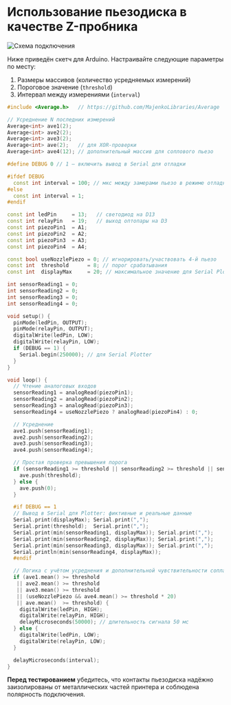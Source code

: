# Использование пьезодиска в качестве Z-пробника

![Схема подключения](http://3dtoday.ru/upload/main/0aa/0aa029e2c5641ebff3a33ed71cb2e249.png)

Ниже приведён скетч для Arduino. Настраивайте следующие параметры по месту:

1. Размеры массивов (количество усредняемых измерений)
2. Пороговое значение (`threshold`)
3. Интервал между измерениями (`interval`)

```cpp
#include <Average.h>   // https://github.com/MajenkoLibraries/Average

// Усреднение N последних измерений
Average<int> ave1(2);
Average<int> ave2(2);
Average<int> ave3(2);
Average<int> ave(2);   // для XOR-проверки
Average<int> ave4(12); // дополнительный массив для соплового пьезо

#define DEBUG 0 // 1 — включить вывод в Serial для отладки

#ifdef DEBUG
  const int interval = 100; // мкс между замерами пьезо в режиме отладки
#else
  const int interval = 1;
#endif

const int ledPin     = 13;   // светодиод на D13
const int relayPin   = 19;   // выход оптопары на D3
const int piezoPin1  = A1;
const int piezoPin2  = A2;
const int piezoPin3  = A3;
const int piezoPin4  = A4;

const bool useNozzlePiezo = 0; // игнорировать/участвовать 4-й пьезо
const int  threshold      = 8; // порог срабатывания
const int  displayMax     = 20; // максимальное значение для Serial Plotter

int sensorReading1 = 0;
int sensorReading2 = 0;
int sensorReading3 = 0;
int sensorReading4 = 0;

void setup() {
  pinMode(ledPin, OUTPUT);
  pinMode(relayPin, OUTPUT);
  digitalWrite(ledPin, LOW);
  digitalWrite(relayPin, LOW);
  if (DEBUG == 1) {
    Serial.begin(250000); // для Serial Plotter
  }
}

void loop() {
  // Чтение аналоговых входов
  sensorReading1 = analogRead(piezoPin1);
  sensorReading2 = analogRead(piezoPin2);
  sensorReading3 = analogRead(piezoPin3);
  sensorReading4 = useNozzlePiezo ? analogRead(piezoPin4) : 0;

  // Усреднение
  ave1.push(sensorReading1);
  ave2.push(sensorReading2);
  ave3.push(sensorReading3);
  ave4.push(sensorReading4);

  // Простая проверка превышения порога
  if (sensorReading1 >= threshold || sensorReading2 >= threshold || sensorReading3 >= threshold) {
    ave.push(threshold);
  } else {
    ave.push(0);
  }

  #if DEBUG == 1
  // Вывод в Serial для Plotter: фиктивные и реальные данные
  Serial.print(displayMax); Serial.print(",");
  Serial.print(threshold);  Serial.print(",");
  Serial.print(min(sensorReading1, displayMax)); Serial.print(",");
  Serial.print(min(sensorReading2, displayMax)); Serial.print(",");
  Serial.print(min(sensorReading3, displayMax)); Serial.print(",");
  Serial.println(min(sensorReading4, displayMax));
  #endif

  // Логика с учётом усреднения и дополнительной чувствительности сопла
  if (ave1.mean() >= threshold
   || ave2.mean() >= threshold
   || ave3.mean() >= threshold
   || (useNozzlePiezo && ave4.mean() >= threshold * 20)
   || ave.mean()  >= threshold) {
    digitalWrite(ledPin, HIGH);
    digitalWrite(relayPin, HIGH);
    delayMicroseconds(50000); // длительность сигнала 50 мс
  } else {
    digitalWrite(ledPin, LOW);
    digitalWrite(relayPin, LOW);
  }

  delayMicroseconds(interval);
}
```

**Перед тестированием** убедитесь, что контакты пьезодиска надёжно заизолированы от металлических частей принтера и соблюдена полярность подключения.
